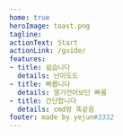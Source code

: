 ```yaml
---
home: true
heroImage: toast.png
tagline: 
actionText: Start
actionLink: /guide/
features:
- title: 쉽습니다
  details: 난이도도
- title: 빠릅니다
  details: 딸기언어보단 빠름
- title: 간단합니다
  details: cmd랑 똑같음
footer: made by yejun#3332
---
```

